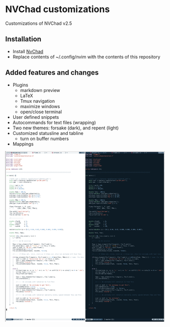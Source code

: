 # NVChad customizations

Customizations of NVChad v2.5

## Installation

* Install [NvChad](https://nvchad.com)
* Replace contents of ~/.config/nvim with the contents of this repository

## Added features and changes
* Plugins
    * markdown preview
    * LaTeX
    * Tmux navigation
    * maximize windows
    * open/close terminal
* User defined snippets
* Autocommands for text files (wrapping)
* Two new themes: forsake (dark), and repent (light)
* Customized statusline and tabline
    * turn on buffer numbers
* Mappings

<img src="visual.png">
